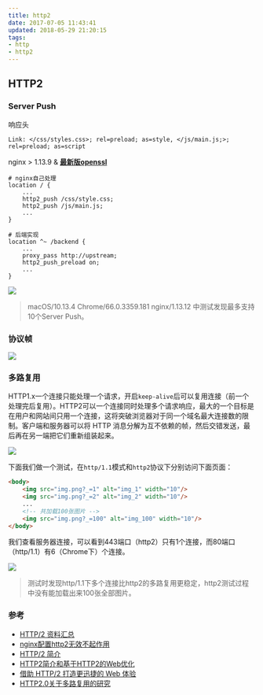 ```yaml
---
title: http2
date: 2017-07-05 11:43:41
updated: 2018-05-29 21:20:15
tags: 
- http
- http2
---
```

## HTTP2

### Server Push

响应头
```
Link: </css/styles.css>; rel=preload; as=style, </js/main.js;>; rel=preload; as=script
```

nginx > 1.13.9 & **[最新版openssl](https://www.openssl.org/source/)**

``` nginx
# nginx自己处理
location / {
    ...
    http2_push /css/style.css;
    http2_push /js/main.js;
    ...
}
```

``` nginx 
# 后端实现
location ^~ /backend {
    ...
    proxy_pass http://upstream;
    http2_push_preload on;
    ...
}
```

![](/images/http2-server-push.png)

> macOS/10.13.4 Chrome/66.0.3359.181 nginx/1.13.12 中测试发现最多支持10个Server Push。

### 协议帧
![](/images/http2-binary-framing.png)

### 多路复用
HTTP1.x一个连接只能处理一个请求，开启`keep-alive`后可以复用连接（前一个处理完后复用）。HTTP2可以一个连接同时处理多个请求响应，最大的一个目标是在用户和网站间只用一个连接，这将突破浏览器对于同一个域名最大连接数的限制。客户端和服务器可以将 HTTP 消息分解为互不依赖的帧，然后交错发送，最后再在另一端把它们重新组装起来。

![](/images/http2-multi-plexing.png)

下面我们做一个测试，在`http/1.1`模式和`http2`协议下分别访问下面页面：
``` html
<body>
    <img src="img.png?_=1" alt="img_1" width="10"/>
    <img src="img.png?_=2" alt="img_2" width="10"/>
    ...
    <!-- 共加载100张图片 -->
    <img src="img.png?_=100" alt="img_100" width="10"/>
</body>
```

我们查看服务器连接，可以看到443端口（http2）只有1个连接，而80端口（http/1.1）有6（Chrome下）个连接。

![](/images/http2-connections.png)

> 测试时发现http/1.1下多个连接比http2的多路复用更稳定，http2测试过程中没有能加载出来100张全部图片。

### 参考
- [HTTP/2 资料汇总](https://imququ.com/post/http2-resource.html)
- [nginx配置http2无效不起作用](https://www.phpsong.com/2818.html)
- [HTTP/2 简介](https://developers.google.com/web/fundamentals/performance/http2/?hl=zh-cn)
- [HTTP2简介和基于HTTP2的Web优化](https://github.com/creeperyang/blog/issues/23)
- [借助 HTTP/2 打造更迅捷的 Web 体验](https://w3ctech.com/topic/862)
- [HTTP2.0关于多路复用的研究](https://www.nihaoshijie.com.cn/index.php/archives/698/)
